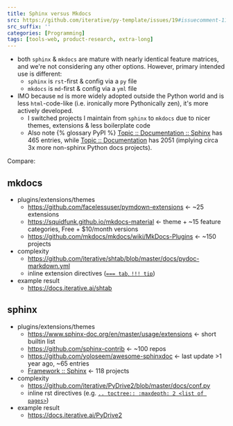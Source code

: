 ```yaml
---
title: Sphinx versus Mkdocs
src: https://github.com/iterative/py-template/issues/19#issuecomment-1140296357
src_suffix: ''
categories: [Programming]
tags: [tools-web, product-research, extra-long]
---
```


- both `sphinx` & `mkdocs` are mature with nearly identical feature matrices, and we're not considering any other options. However, primary intended use is different:
  + `sphinx` is `rst`-first & config via a `py` file
  + `mkdocs` is `md`-first & config via a `yml` file
- IMO because `md` is more widely adopted outside the Python world and is less `html`-code-like (i.e. ironically more Pythonically zen), it's more actively developed.
  + I switched projects I maintain from `sphinx` to `mkdocs` due to nicer themes, extensions & less boilerplate code
  + Also note {% glossary PyPI %} [Topic :: Documentation :: Sphinx](https://pypi.org/search/?q=&o=&c=Topic+%3A%3A+Documentation+%3A%3A+Sphinx) has 465 entries, while [Topic :: Documentation](https://pypi.org/search/?q=&o=&c=Topic+%3A%3A+Documentation) has 2051 (implying circa 3x more non-sphinx Python docs projects).

Compare:

## mkdocs

- plugins/extensions/themes
  - <https://github.com/facelessuser/pymdown-extensions> <- ~25 extensions
  - <https://squidfunk.github.io/mkdocs-material> <- theme + ~15 feature categories, Free + $10/month versions
  - <https://github.com/mkdocs/mkdocs/wiki/MkDocs-Plugins> <- ~150 projects
- complexity
  + <https://github.com/iterative/shtab/blob/master/docs/pydoc-markdown.yml>
  + inline extension directives ([`=== tab`, `!!! tip`](https://raw.githubusercontent.com/iterative/shtab/master/docs/use.md))
- example result
  + <https://docs.iterative.ai/shtab>

## sphinx

- plugins/extensions/themes
  - <https://www.sphinx-doc.org/en/master/usage/extensions> <- short builtin list
  - <https://github.com/sphinx-contrib> <- ~100 repos
  - <https://github.com/yoloseem/awesome-sphinxdoc> <- last update >1 year ago, ~65 entries
  - [Framework :: Sphinx](https://pypi.org/search/?c=Framework+%3A%3A+Sphinx) <- 118 projects
- complexity
  + <https://github.com/iterative/PyDrive2/blob/master/docs/conf.py>
  + inline rst directives (e.g. [`.. toctree:: :maxdepth: 2 <list of pages>`](https://raw.githubusercontent.com/iterative/PyDrive2/master/docs/index.rst))
- example result
  + <https://docs.iterative.ai/PyDrive2>

